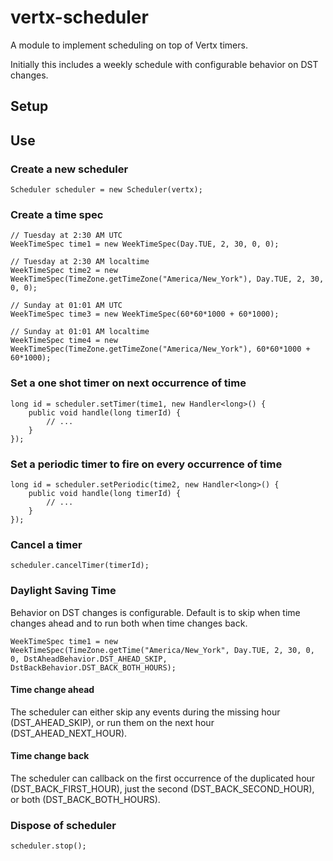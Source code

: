 # vertx-scheduler

A module to implement scheduling on top of Vertx timers.

Initially this includes a weekly schedule with configurable behavior on DST changes.

## Setup

## Use

### Create a new scheduler

    Scheduler scheduler = new Scheduler(vertx);

### Create a time spec

    // Tuesday at 2:30 AM UTC
    WeekTimeSpec time1 = new WeekTimeSpec(Day.TUE, 2, 30, 0, 0);

    // Tuesday at 2:30 AM localtime
    WeekTimeSpec time2 = new WeekTimeSpec(TimeZone.getTimeZone("America/New_York"), Day.TUE, 2, 30, 0, 0);

    // Sunday at 01:01 AM UTC
    WeekTimeSpec time3 = new WeekTimeSpec(60*60*1000 + 60*1000);

    // Sunday at 01:01 AM localtime
    WeekTimeSpec time4 = new WeekTimeSpec(TimeZone.getTimeZone("America/New_York"), 60*60*1000 + 60*1000);

### Set a one shot timer on next occurrence of time

    long id = scheduler.setTimer(time1, new Handler<long>() {
        public void handle(long timerId) {
            // ...
        }
    });

### Set a periodic timer to fire on every occurrence of time

    long id = scheduler.setPeriodic(time2, new Handler<long>() {
        public void handle(long timerId) {
            // ...
        }
    });

### Cancel a timer

    scheduler.cancelTimer(timerId);

### Daylight Saving Time

Behavior on DST changes is configurable.  Default is to skip when time changes ahead and to run both when time changes back.

    WeekTimeSpec time1 = new WeekTimeSpec(TimeZone.getTime("America/New_York", Day.TUE, 2, 30, 0, 0, DstAheadBehavior.DST_AHEAD_SKIP, DstBackBehavior.DST_BACK_BOTH_HOURS);

#### Time change ahead
The scheduler can either skip any events during the missing hour (DST_AHEAD_SKIP), or run them on the next hour (DST_AHEAD_NEXT_HOUR).

#### Time change back
The scheduler can callback on the first occurrence of the duplicated hour (DST_BACK_FIRST_HOUR), just the second (DST_BACK_SECOND_HOUR), or both (DST_BACK_BOTH_HOURS).

### Dispose of scheduler

    scheduler.stop();


